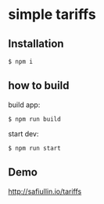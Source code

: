 # simple tariffs

## Installation
`$ npm i`

## how to build
build app:

`$ npm run build` 

start dev:

`$ npm run start`

## Demo
http://safiullin.io/tariffs
